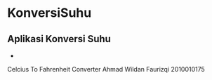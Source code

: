 # KonversiSuhu
Aplikasi Konversi Suhu
-
-
Celcius To Fahrenheit Converter
Ahmad Wildan Faurizqi
2010010175
